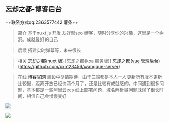 ## 忘却之都-博客后台
++联系方式qq:2363577442 薯条++

> 简介 基于nuxt.js 开发 友好型seo 博客，随时分享你的兴趣，这里是一个树洞。成就最好的自己

> 后续 搭建实时弹幕等，未来很长

> 相关 [忘却之都(nuxt 版)](https://github.com/xxn123456/wangque) [忘却之都(koa 服务版)] [忘却之都(vue 管理后台)](https://github.com/xxn123456/wangque-admin)(https://github.com/xxn123456/wangque-server)

> 在线 [博客官网](http://blog.shutiaogege.top/) 建设中尽情期待，由于三端都是本人一人更新所有版本更新比较慢，距离开放已经快两个月了，还是比较有成就感的。中间遇到很多问题，基本都是一些阿里云ecs 线上部署问题，域名解析类问题耽误了很长时间，相信自己会慢慢变好




![](http://shutiaogege.top/image/wq_admin/w_1.png)

![](http://shutiaogege.top/image/wq_admin/w_2.png)

